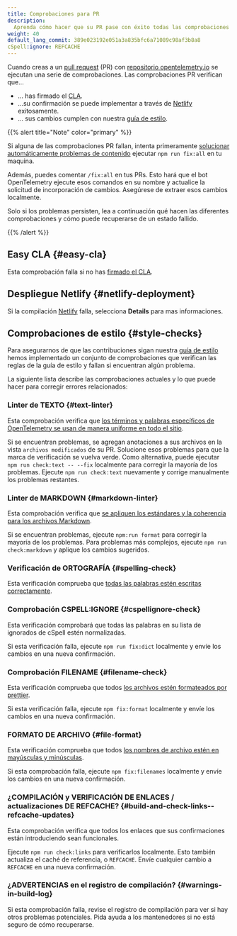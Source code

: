 ```yaml
---
title: Comprobaciones para PR
description:
  Aprenda cómo hacer que su PR pase con éxito todas las comprobaciones
weight: 40
default_lang_commit: 389e023192e051a3a835bfc6a71089c98af3b8a8
cSpell:ignore: REFCACHE
---
```


Cuando creas a un
[pull request](https://docs.github.com/en/get-started/learning-about-github/github-glossary#pull-request)
(PR) con
[repositorio opentelemetry.io](https://github.com/open-telemetry/opentelemetry.io)
se ejecutan una serie de comprobaciones. Las comprobaciones PR verifican que...

- … has firmado el [CLA](#easy-cla).
- …su confirmación se puede implementar a través de
  [Netlify](#netlify-deployment) exitosamente.
- … sus cambios cumplen con nuestra [guía de estilo](#style-checks).

{{% alert title="Note" color="primary" %}}

Si alguna de las comprobaciones PR fallan, intenta primeramente
[solucionar automáticamente problemas de contenido](../pull-requests/#fix-issues)
ejecutar `npm run fix:all` en tu maquina.

Además, puedes comentar `/fix:all` en tus PRs. Esto hará que el bot
OpenTelemetry ejecute esos comandos en su nombre y actualice la solicitud de
incorporación de cambios. Asegúrese de extraer esos cambios localmente.

Solo si los problemas persisten, lea a continuación qué hacen las diferentes
comprobaciones y cómo puede recuperarse de un estado fallido.

{{% /alert %}}

## Easy CLA {#easy-cla}

Esta comprobación falla si no has [firmado el CLA](../prerequisites/#cla).

## Despliegue Netlify {#netlify-deployment}

Si la compilación [Netlify](https://www.netlify.com/) falla, selecciona
**Details** para mas informaciones.

## Comprobaciones de estilo {#style-checks}

Para asegurarnos de que las contribuciones sigan nuestra
[guía de estilo](../style-guide/) hemos implementado un conjunto de
comprobaciones que verifican las reglas de la guía de estilo y fallan si
encuentran algún problema.

La siguiente lista describe las comprobaciones actuales y lo que puede hacer
para corregir errores relacionados:

### Linter de TEXTO {#text-linter}

Esta comprobación verifica que
[los términos y palabras específicos de OpenTelemetry se usan de manera uniforme en todo el sitio](../style-guide/#opentelemetryio-word-list).

Si se encuentran problemas, se agregan anotaciones a sus archivos en la vista
`archivos modificados` de su PR. Solucione esos problemas para que la marca de
verificación se vuelva verde. Como alternativa, puede ejecutar
`npm run check:text -- --fix` localmente para corregir la mayoría de los
problemas. Ejecute `npm run check:text` nuevamente y corrige manualmente los
problemas restantes.

### Linter de MARKDOWN {#markdown-linter}

Esta comprobación verifica que
[se apliquen los estándares y la coherencia para los archivos Markdown](../style-guide/#markdown-standards).

Si se encuentran problemas, ejecute `npm:run format` para corregir la mayoría de
los problemas. Para problemas más complejos, ejecute `npm run check:markdown` y
aplique los cambios sugeridos.

### Verificación de ORTOGRAFÍA {#spelling-check}

Esta verificación comprueba que
[todas las palabras estén escritas correctamente](../style-guide/#spell-checking).

### Comprobación CSPELL:IGNORE {#cspellignore-check}

Esta verificación comprobará que todas las palabras en su lista de ignorados de
cSpell estén normalizadas.

Si esta verificación falla, ejecute `npm run fix:dict` localmente y envíe los
cambios en una nueva confirmación.

### Comprobación FILENAME {#filename-check}

Esta verificación comprueba que todos
[los archivos estén formateados por prettier](../style-guide/#file-format).

Si esta verificación falla, ejecute `npm fix:format` localmente y envíe los
cambios en una nueva confirmación.

### FORMATO DE ARCHIVO {#file-format}

Esta verificación comprueba que todos
[los nombres de archivo estén en mayúsculas y minúsculas](../style-guide/#file-names).

Si esta comprobación falla, ejecute `npm fix:filenames` localmente y envíe los
cambios en una nueva confirmación.

### ¿COMPILACIÓN y VERIFICACIÓN DE ENLACES / actualizaciones DE REFCACHE? {#build-and-check-links--refcache-updates}

Esta comprobación verifica que todos los enlaces que sus confirmaciones están
introduciendo sean funcionales.

Ejecute `npm run check:links` para verificarlos localmente. Esto también
actualiza el caché de referencia, o `REFCACHE`. Envíe cualquier cambio a
`REFCACHE` en una nueva confirmación.

### ¿ADVERTENCIAS en el registro de compilación? {#warnings-in-build-log}

Si esta comprobación falla, revise el registro de compilación para ver si hay
otros problemas potenciales. Pida ayuda a los mantenedores si no está seguro de
cómo recuperarse.
